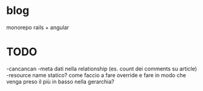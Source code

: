 # blog

monorepo rails + angular

# TODO

-cancancan
-meta dati nella relationship (es. count dei comments su article)
-resource name statico? come faccio a fare override e fare in modo che venga preso il più in basso nella gerarchia?
